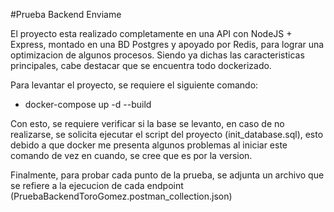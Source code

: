 #Prueba Backend Enviame

El proyecto esta realizado completamente en una API con NodeJS + Express, montado en una BD Postgres y apoyado por Redis, para lograr una optimizacion de algunos procesos. Siendo ya dichas las caracteristicas principales, cabe destacar que se encuentra todo dockerizado.

Para levantar el proyecto, se requiere el siguiente comando:

- docker-compose up -d --build

Con esto, se requiere verificar si la base se levanto, en caso de no realizarse, se solicita ejecutar el script del proyecto (init_database.sql), esto debido a que docker me presenta algunos problemas al iniciar este comando de vez en cuando, se cree que es por la version.

Finalmente, para probar cada punto de la prueba, se adjunta un archivo que se refiere a la ejecucion de cada endpoint (PruebaBackendToroGomez.postman_collection.json)